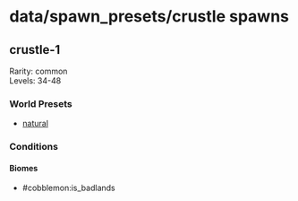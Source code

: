 # data/spawn_presets/crustle spawns  
  
## crustle-1  
Rarity: common  
Levels: 34-48  
  
### World Presets  
* [natural](/data/spawn_data/natural.md)  
  
### Conditions  
  
#### Biomes  
  * #cobblemon:is_badlands
  
